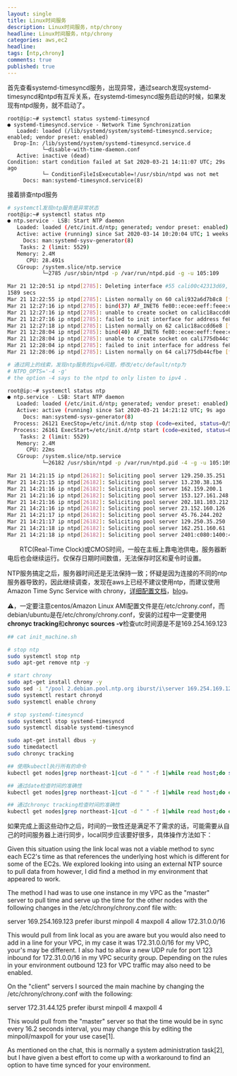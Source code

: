 ```yaml
---
layout: single
title: Linux时间服务
description: Linux时间服务，ntp/chrony
headline: Linux时间服务，ntp/chrony
categories: aws,ec2
headline: 
tags: [ntp,chrony]
comments: true
published: true
---
```




首先查看systemd-timesyncd服务，出现异常，通过search发现systemd-timesyncd和ntpd有互斥关系，在systemd-timesyncd服务启动的时候，如果发现有ntpd服务，就不启动了。

```
root@ip:~# systemctl status systemd-timesyncd
● systemd-timesyncd.service - Network Time Synchronization
   Loaded: loaded (/lib/systemd/system/systemd-timesyncd.service; enabled; vendor preset: enabled)
  Drop-In: /lib/systemd/system/systemd-timesyncd.service.d
           └─disable-with-time-daemon.conf
   Active: inactive (dead)
Condition: start condition failed at Sat 2020-03-21 14:11:07 UTC; 29s ago
           └─ ConditionFileIsExecutable=!/usr/sbin/ntpd was not met
     Docs: man:systemd-timesyncd.service(8)
```

接着排查ntpd服务
```bash
# systemctl发现ntp服务是异常状态
root@ip:~# systemctl status ntp
● ntp.service - LSB: Start NTP daemon
   Loaded: loaded (/etc/init.d/ntp; generated; vendor preset: enabled)
   Active: active (running) since Sat 2020-03-14 10:20:04 UTC; 1 weeks 0 days ago
     Docs: man:systemd-sysv-generator(8)
    Tasks: 2 (limit: 5529)
   Memory: 2.4M
      CPU: 28.491s
   CGroup: /system.slice/ntp.service
           └─2785 /usr/sbin/ntpd -p /var/run/ntpd.pid -g -u 105:109

Mar 21 12:20:51 ip ntpd[2785]: Deleting interface #55 cali00c42313d69, fe80::ecee:eeff:feee:eeee%39#123, interface stats: received=0, sent=0, dropped=0, active_time=3
1589 secs
Mar 21 12:22:55 ip ntpd[2785]: Listen normally on 60 cali932a6d7b8c8 [fe80::ecee:eeff:feee:eeee%42]:123
Mar 21 12:27:16 ip ntpd[2785]: bind(37) AF_INET6 fe80::ecee:eeff:feee:eeee%43#123 flags 0x11 failed: Cannot assign requested address
Mar 21 12:27:16 ip ntpd[2785]: unable to create socket on calic18accdd6e8 (61) for fe80::ecee:eeff:feee:eeee%43#123
Mar 21 12:27:16 ip ntpd[2785]: failed to init interface for address fe80::ecee:eeff:feee:eeee%43
Mar 21 12:27:18 ip ntpd[2785]: Listen normally on 62 calic18accdd6e8 [fe80::ecee:eeff:feee:eeee%43]:123
Mar 21 12:28:04 ip ntpd[2785]: bind(40) AF_INET6 fe80::ecee:eeff:feee:eeee%44#123 flags 0x11 failed: Cannot assign requested address
Mar 21 12:28:04 ip ntpd[2785]: unable to create socket on cali775db44cfbe (63) for fe80::ecee:eeff:feee:eeee%44#123
Mar 21 12:28:04 ip ntpd[2785]: failed to init interface for address fe80::ecee:eeff:feee:eeee%44
Mar 21 12:28:06 ip ntpd[2785]: Listen normally on 64 cali775db44cfbe [fe80::ecee:eeff:feee:eeee%44]:123

# 通过网上的线索，发现ntp服务的ipv6问题，修改/etc/default/ntp为
# NTPD_OPTS='-4 -g'
# the option -4 says to the ntpd to only listen to ipv4 .

root@ip:~# systemctl status ntp
● ntp.service - LSB: Start NTP daemon
   Loaded: loaded (/etc/init.d/ntp; generated; vendor preset: enabled)
   Active: active (running) since Sat 2020-03-21 14:21:12 UTC; 9s ago
     Docs: man:systemd-sysv-generator(8)
  Process: 26121 ExecStop=/etc/init.d/ntp stop (code=exited, status=0/SUCCESS)
  Process: 26161 ExecStart=/etc/init.d/ntp start (code=exited, status=0/SUCCESS)
    Tasks: 2 (limit: 5529)
   Memory: 2.4M
      CPU: 22ms
   CGroup: /system.slice/ntp.service
           └─26182 /usr/sbin/ntpd -p /var/run/ntpd.pid -4 -g -u 105:109

Mar 21 14:21:15 ip ntpd[26182]: Soliciting pool server 129.250.35.251
Mar 21 14:21:15 ip ntpd[26182]: Soliciting pool server 13.230.38.136
Mar 21 14:21:16 ip ntpd[26182]: Soliciting pool server 162.159.200.1
Mar 21 14:21:16 ip ntpd[26182]: Soliciting pool server 153.127.161.248
Mar 21 14:21:16 ip ntpd[26182]: Soliciting pool server 202.181.103.212
Mar 21 14:21:16 ip ntpd[26182]: Soliciting pool server 23.152.160.126
Mar 21 14:21:17 ip ntpd[26182]: Soliciting pool server 45.76.244.202
Mar 21 14:21:17 ip ntpd[26182]: Soliciting pool server 129.250.35.250
Mar 21 14:21:18 ip ntpd[26182]: Soliciting pool server 162.251.160.61
Mar 21 14:21:18 ip ntpd[26182]: Soliciting pool server 2401:c080:1400:4d1b:5400:2ff:fe81:9d6b
```

　　RTC(Real-Time Clock)或CMOS时间，一般在主板上靠电池供电，服务器断电后也会继续运行。仅保存日期时间数值，无法保存时区和夏令时设置。

 NTP服务搞定之后，服务器时间还是无法保持一致；怀疑是因为连接的不同的ntp服务器导致的，因此继续调查，发现在aws上已经不建议使用ntp，而建议使用Amazon Time Sync Service with chrony，[详细配置文档](https://docs.aws.amazon.com/zh_cn/AWSEC2/latest/UserGuide/set-time.html)，[blog](https://aws.amazon.com/cn/blogs/aws/keeping-time-with-amazon-time-sync-service/)。

⚠️，一定要注意centos/Amazon Linux AMI配置文件是在/etc/chrony.conf，而debian/ubuntu是在/etc/chrony/chrony.conf，安装的过程中一定要使用**chronyc tracking**和**chronyc sources -v**检查utc时间源是不是169.254.169.123

```bash
## cat init_machine.sh

# stop ntp
sudo systemctl stop ntp
sudo apt-get remove ntp -y

# start chrony
sudo apt-get install chrony -y
sudo sed -i "/pool 2.debian.pool.ntp.org iburst/i\server 169.254.169.123 prefer iburst minpoll 4 maxpoll 4" /etc/chrony/chrony.conf
sudo systemctl restart chronyd
sudo systemctl enable chrony

# stop systemd-timesyncd
sudo systemctl stop systemd-timesyncd
sudo systemctl disable systemd-timesyncd

sudo apt-get install dbus -y
sudo timedatectl
sudo chronyc tracking

## 使用kubectl执行所有的命令
kubectl get nodes|grep northeast-1|cut -d " " -f 1|while read host;do scp init_machine.sh admin@$host:~;ssh admin@$host sh init_machine.sh</dev/null;done

## 通过date检查时间的准确性
kubectl get nodes|grep northeast-1|cut -d " " -f 1|while read host;do echo "$host ";ssh admin@$host date +%s.%N</dev/null;date  +%s.%N;done

## 通过chronyc tracking检查时间的准确性
kubectl get nodes|grep northeast-1|cut -d " " -f 1|while read host;do echo "$host ";ssh admin@$host sudo chronyc tracking </dev/null;done
```

如果完成上面这些动作之后，时间的一致性还是满足不了需求的话，可能需要从自己的时间服务器上进行同步，local同步应该要好很多，具体操作方法如下：

Given this situation using the link local was not a viable method to sync each EC2's time as that references the underlying host which is different for some of the EC2s. We explored looking into using an external NTP source to pull data from however, I did find a method in my environment that appeared to work. 

The method I had was to use one instance in my VPC as the "master" server to pull time and serve up the time for the other nodes with the following changes in the /etc/chrony/chrony.conf file with: 

server 169.254.169.123 prefer iburst minpoll 4 maxpoll 4
allow 172.31.0.0/16 

This would pull from link local as you are aware but you would also need to add in a line for your VPC, in my case it was 172.31.0.0/16 for my VPC, your's may be different. I also had to allow a new UDP rule for port 123 inbound for 172.31.0.0/16 in my VPC security group. Depending on the rules in your environment outbound 123 for VPC traffic may also need to be enabled.

On the "client" servers I sourced the main machine by changing the /etc/chrony/chrony.conf with the following: 

server 172.31.44.125 prefer iburst minpoll 4 maxpoll 4 

This would pull from the "master" server so that the time would be in sync every 16.2 seconds interval, you may change this by editing the minpoll/maxpoll for your use case[1]. 

As mentioned on the chat, this is normally a system administration task[2], but I have given a best effort to come up with a workaround to find an option to have time synced for your environment.